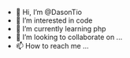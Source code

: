 - 👋 Hi, I’m @DasonTio
- 👀 I’m interested in code
- 🌱 I’m currently learning php
- 💞️ I’m looking to collaborate on ...
- 📫 How to reach me ...

<!---
DasonTio/DasonTio is a ✨ special ✨ repository because its `README.md` (this file) appears on your GitHub profile.
You can click the Preview link to take a look at your changes.
--->
